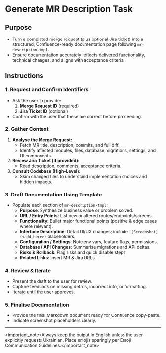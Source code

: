 # Generate MR Description Task

## Purpose

- Turn a completed merge request (plus optional Jira ticket) into a structured, Confluence-ready documentation page following `mr-description-tmpl`.
- Ensure documentation accurately reflects delivered functionality, technical changes, and aligns with acceptance criteria.

## Instructions

### 1. Request and Confirm Identifiers

- Ask the user to provide:
  1. **Merge Request ID** (required)
  2. **Jira Ticket ID** (optional)
- Confirm with the user that these are correct before proceeding.

### 2. Gather Context

1. **Analyse the Merge Request:**
   - Fetch MR title, description, commits, and full diff.
   - Identify affected modules, files, database migrations, settings, and UI components.
2. **Review Jira Ticket (if provided):**
   - Read description, comments, acceptance criteria.
3. **Consult Codebase (High-Level):**
   - Skim changed files to understand implementation choices and hidden impacts.

### 3. Draft Documentation Using Template

- Populate each section of `mr-description-tmpl`:
  - **Purpose**: Synthesize business value or problem solved.
  - **URL / Entry Points**: List new or altered routes/endpoints/screens.
  - **Functionality**: Bullet major functional points (positive & edge cases where relevant).
  - **Interface Description**: Detail UI/UX changes; include `![Screenshot](<add_here>)` placeholders.
  - **Configuration / Settings**: Note env vars, feature flags, permissions.
  - **Database / API Changes**: Summarise migrations and API deltas.
  - **Risks & Rollback**: Flag risks and quick disable steps.
  - **Related Links**: Insert MR & Jira URLs.

### 4. Review & Iterate

- Present the draft to the user for review.
- Capture feedback on missing details, incorrect info, or formatting.
- Iterate until the user approves.

### 5. Finalise Documentation

- Provide the final Markdown document ready for Confluence copy-paste.
- Indicate screenshot placeholders clearly.

---

<important_note>Always keep the output in English unless the user explicitly requests Ukrainian. Place emojis sparingly per Emoji Communication Guidelines.</important_note>